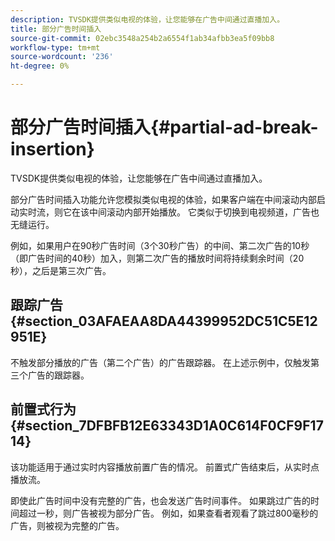 ```yaml
---
description: TVSDK提供类似电视的体验，让您能够在广告中间通过直播加入。
title: 部分广告时间插入
source-git-commit: 02ebc3548a254b2a6554f1ab34afbb3ea5f09bb8
workflow-type: tm+mt
source-wordcount: '236'
ht-degree: 0%

---
```


# 部分广告时间插入{#partial-ad-break-insertion}

TVSDK提供类似电视的体验，让您能够在广告中间通过直播加入。

部分广告时间插入功能允许您模拟类似电视的体验，如果客户端在中间滚动内部启动实时流，则它在该中间滚动内部开始播放。 它类似于切换到电视频道，广告也无缝运行。

例如，如果用户在90秒广告时间（3个30秒广告）的中间、第二次广告的10秒（即广告时间的40秒）加入，则第二次广告的播放时间将持续剩余时间（20秒），之后是第三次广告。

## 跟踪广告 {#section_03AFAEAA8DA44399952DC51C5E12951E}

不触发部分播放的广告（第二个广告）的广告跟踪器。 在上述示例中，仅触发第三个广告的跟踪器。

## 前置式行为 {#section_7DFBFB12E63343D1A0C614F0CF9F1714}

该功能适用于通过实时内容播放前置广告的情况。 前置式广告结束后，从实时点播放流。

即使此广告时间中没有完整的广告，也会发送广告时间事件。 如果跳过广告的时间超过一秒，则广告被视为部分广告。 例如，如果查看者观看了跳过800毫秒的广告，则被视为完整的广告。
